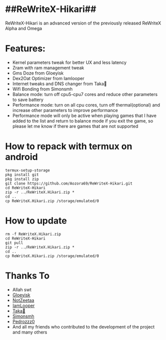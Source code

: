 # ##ReWriteX-Hikari##

ReWriteX-Hikari is an advanced version of the previously released ReWriteX Alpha and Omega

# Features:
- Kernel parameters tweak for better UX and less latency
- Zram with ram management tweak
- Gms Doze from Gloeyisk
- Dex2Oat Optimizer from Iamlooper
- Internet tweaks and DNS changer from Taka🌿
- Wifi Bonding from Simonsmh
- Balance mode: turn off cpu5-cpu7 cores and reduce other parameters to save battery
- Performance mode: turn on all cpu cores, turn off thermal(optional) and increase other parameters to improve performance
- Performance mode will only be active when playing games that I have added to the list and return to balance mode if you exit the game, so please let me know if there are games that are not supported 



# How to repack with termux on android

```
termux-setup-storage
pkg install git
pkg install zip
git clone https://github.com/Aozora69/ReWriteX-Hikari.git
cd ReWriteX-Hikari
zip -r ../ReWriteX.Hikari.zip *
cd ..
cp ReWriteX.Hikari.zip /storage/emulated/0
```

# How to update

```
rm -f ReWriteX.Hikari.zip
cd ReWriteX-Hikari
git pull
zip -r ../ReWriteX.Hikari.zip *
cd ..
cp ReWriteX.Hikari.zip /storage/emulated/0
```

# Thanks To

- Allah swt
- [Gloeyisk](https://github.com/gloeyisk)
- [NotZeetaa](https://github.com/NotZeetaa)
- [IamLooper](https://github.com/iamlooper)
- [Taka🌿](https://github.com/takeru-kageyuki)
- [Simonsmh](https://github.com/simonsmh)
- [Pedrozzz0](https://github.com/King-Projects)
- And all my friends who contributed to the development of the project and many others
